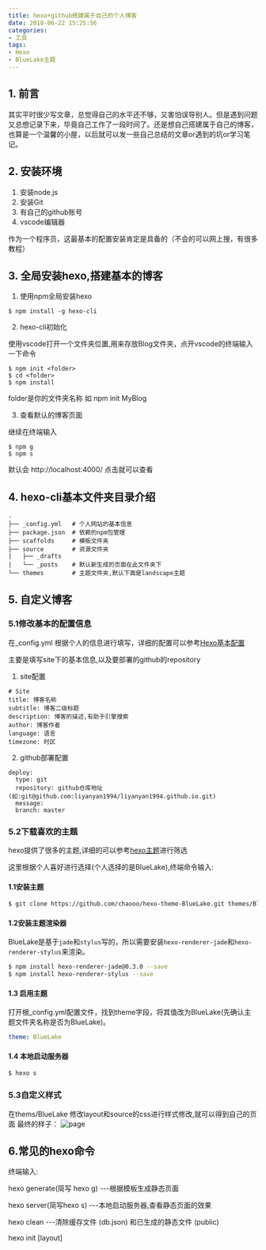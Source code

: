 ```yaml
---
title: hexo+github搭建属于自己的个人博客
date: 2018-06-22 15:25:56
categories:
- 工具
tags:
- Hexo 
- BlueLake主题
---
```


## 1. 前言
其实平时很少写文章，总觉得自己的水平还不够，又害怕误导别人。但是遇到问题又总想记录下来，毕竟自己工作了一段时间了。还是想自己搭建属于自己的博客，也算是一个温馨的小屋，以后就可以发一些自己总结的文章or遇到的坑or学习笔记。

## 2. 安装环境

1. 安装node.js
2. 安装Git
3. 有自己的github账号
4. vscode编辑器

作为一个程序员，这最基本的配置安装肯定是具备的（不会的可以网上搜，有很多教程）

## 3. 全局安装hexo,搭建基本的博客

1. 使用npm全局安装hexo

```
$ npm install -g hexo-cli

```

2. hexo-cli初始化

使用vscode打开一个文件夹位置,用来存放Blog文件夹，点开vscode的终端输入一下命令
```
$ npm init <folder>  
$ cd <folder>
$ npm install

```
folder是你的文件夹名称 如 npm init MyBlog

3. 查看默认的博客页面

继续在终端输入 

```
$ npm g
$ npm s

```
默认会 http://localhost:4000/ 点击就可以查看


## 4. hexo-cli基本文件夹目录介绍

```
.
├── _config.yml   # 个人网站的基本信息
├── package.json  # 依赖的npm包管理
├── scaffolds     # 模板文件夹
├── source        # 资源文件夹
|   ├── _drafts
|   └── _posts    # 默认新生成的页面在此文件夹下
└── themes        # 主题文件夹,默认下面是landscape主题
```

## 5. 自定义博客

### 5.1修改基本的配置信息

在_config.yml 根据个人的信息进行填写，详细的配置可以参考[Hexo基本配置](https://hexo.io/zh-cn/docs/configuration.html)

主要是填写site下的基本信息,以及要部署的github的repository

1. site配置
```
# Site
title: 博客名称
subtitle: 博客二级标题
description: 博客的描述,有助于引擎搜索
author: 博客作者
language: 语言
timezone: 时区

```

2. github部署配置

```
deploy:
  type: git  
  repository: github仓库地址 (如:git@github.com:liyanyan1994/liyanyan1994.github.io.git)
  message:
  branch: master
```

### 5.2下载喜欢的主题

hexo提供了很多的主题,详细的可以参考[hexo主题](https://hexo.io/themes/)进行筛选

这里根据个人喜好进行选择(个人选择的是BlueLake),终端命令输入:

#### 1.1安装主题

``` bash
$ git clone https://github.com/chaooo/hexo-theme-BlueLake.git themes/BlueLake

```

#### 1.2安装主题渲染器

BlueLake是基于`jade`和`stylus`写的，所以需要安装`hexo-renderer-jade`和`hexo-renderer-stylus`来渲染。
``` bash
$ npm install hexo-renderer-jade@0.3.0 --save
$ npm install hexo-renderer-stylus --save
```

#### 1.3 启用主题

打开根_config.yml配置文件，找到theme字段，将其值改为BlueLake(先确认主题文件夹名称是否为BlueLake)。
``` yml 根_config.yml https://hexo.io/zh-cn/docs/configuration.html_config.yml
theme: BlueLake
```

#### 1.4 本地启动服务器

``` bash git bash
$ hexo s
```

### 5.3自定义样式

在thems/BlueLake 修改layout和source的css进行样式修改,就可以得到自己的页面
最终的样子：
![page](https://i.loli.net/2018/06/22/5b2cba8d6c080.png)

## 6.常见的hexo命令

终端输入:

hexo generate(简写 hexo g) ---根据模板生成静态页面

hexo server(简写hexo s) ---本地启动服务器,查看静态页面的效果

hexo clean ---清除缓存文件 (db.json) 和已生成的静态文件 (public)

hexo init [layout] <title>--- 新建一篇文章，默认会在source/_posts生成一个名字是title的md文件，layout不填写会使用默认的布局

hexo g -d   ---生成文件并且部署到github上
